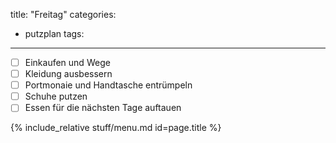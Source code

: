 title: "Freitag"
categories:
  - putzplan
tags:
---
 - [ ] Einkaufen und Wege  
 - [ ] Kleidung ausbessern  
 - [ ] Portmonaie und Handtasche entrümpeln  
 - [ ] Schuhe putzen  
 - [ ] Essen für die nächsten Tage auftauen
<!--more-->
{%  include_relative stuff/menu.md id=page.title %}
<!--stackedit_data:
eyJoaXN0b3J5IjpbLTIwMzU4NDEyMThdfQ==
-->
